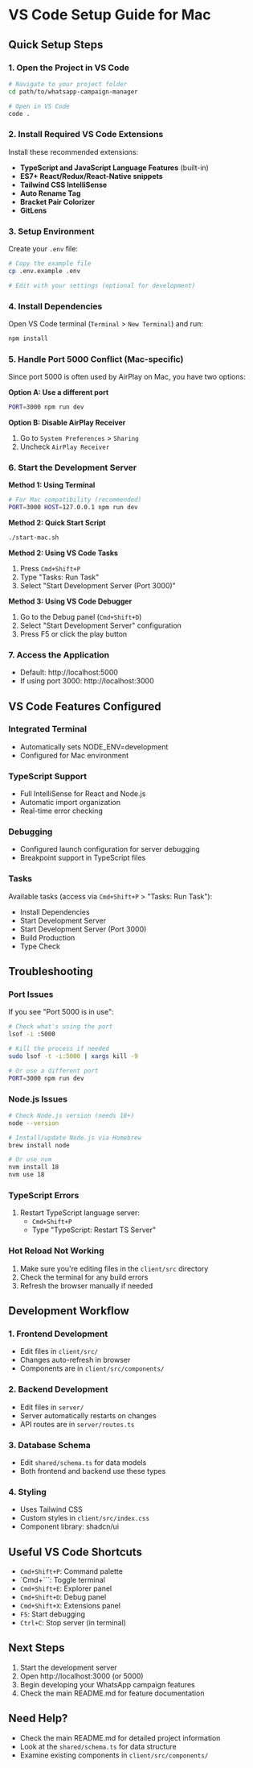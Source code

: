 # VS Code Setup Guide for Mac

## Quick Setup Steps

### 1. Open the Project in VS Code
```bash
# Navigate to your project folder
cd path/to/whatsapp-campaign-manager

# Open in VS Code
code .
```

### 2. Install Required VS Code Extensions
Install these recommended extensions:
- **TypeScript and JavaScript Language Features** (built-in)
- **ES7+ React/Redux/React-Native snippets**
- **Tailwind CSS IntelliSense**
- **Auto Rename Tag**
- **Bracket Pair Colorizer**
- **GitLens**

### 3. Setup Environment
Create your `.env` file:
```bash
# Copy the example file
cp .env.example .env

# Edit with your settings (optional for development)
```

### 4. Install Dependencies
Open VS Code terminal (`Terminal` > `New Terminal`) and run:
```bash
npm install
```

### 5. Handle Port 5000 Conflict (Mac-specific)
Since port 5000 is often used by AirPlay on Mac, you have two options:

**Option A: Use a different port**
```bash
PORT=3000 npm run dev
```

**Option B: Disable AirPlay Receiver**
1. Go to `System Preferences` > `Sharing`
2. Uncheck `AirPlay Receiver`

### 6. Start the Development Server

**Method 1: Using Terminal**
```bash
# For Mac compatibility (recommended)
PORT=3000 HOST=127.0.0.1 npm run dev
```

**Method 2: Quick Start Script**
```bash
./start-mac.sh
```

**Method 2: Using VS Code Tasks**
1. Press `Cmd+Shift+P`
2. Type "Tasks: Run Task"
3. Select "Start Development Server (Port 3000)"

**Method 3: Using VS Code Debugger**
1. Go to the Debug panel (`Cmd+Shift+D`)
2. Select "Start Development Server" configuration
3. Press F5 or click the play button

### 7. Access the Application
- Default: http://localhost:5000
- If using port 3000: http://localhost:3000

## VS Code Features Configured

### Integrated Terminal
- Automatically sets NODE_ENV=development
- Configured for Mac environment

### TypeScript Support
- Full IntelliSense for React and Node.js
- Automatic import organization
- Real-time error checking

### Debugging
- Configured launch configuration for server debugging
- Breakpoint support in TypeScript files

### Tasks
Available tasks (access via `Cmd+Shift+P` > "Tasks: Run Task"):
- Install Dependencies
- Start Development Server
- Start Development Server (Port 3000)
- Build Production
- Type Check

## Troubleshooting

### Port Issues
If you see "Port 5000 is in use":
```bash
# Check what's using the port
lsof -i :5000

# Kill the process if needed
sudo lsof -t -i:5000 | xargs kill -9

# Or use a different port
PORT=3000 npm run dev
```

### Node.js Issues
```bash
# Check Node.js version (needs 18+)
node --version

# Install/update Node.js via Homebrew
brew install node

# Or use nvm
nvm install 18
nvm use 18
```

### TypeScript Errors
1. Restart TypeScript language server:
   - `Cmd+Shift+P`
   - Type "TypeScript: Restart TS Server"

### Hot Reload Not Working
1. Make sure you're editing files in the `client/src` directory
2. Check the terminal for any build errors
3. Refresh the browser manually if needed

## Development Workflow

### 1. Frontend Development
- Edit files in `client/src/`
- Changes auto-refresh in browser
- Components are in `client/src/components/`

### 2. Backend Development
- Edit files in `server/`
- Server automatically restarts on changes
- API routes are in `server/routes.ts`

### 3. Database Schema
- Edit `shared/schema.ts` for data models
- Both frontend and backend use these types

### 4. Styling
- Uses Tailwind CSS
- Custom styles in `client/src/index.css`
- Component library: shadcn/ui

## Useful VS Code Shortcuts

- `Cmd+Shift+P`: Command palette
- `Cmd+```: Toggle terminal
- `Cmd+Shift+E`: Explorer panel
- `Cmd+Shift+D`: Debug panel
- `Cmd+Shift+X`: Extensions panel
- `F5`: Start debugging
- `Ctrl+C`: Stop server (in terminal)

## Next Steps

1. Start the development server
2. Open http://localhost:3000 (or 5000)
3. Begin developing your WhatsApp campaign features
4. Check the main README.md for feature documentation

## Need Help?

- Check the main README.md for detailed project information
- Look at the `shared/schema.ts` for data structure
- Examine existing components in `client/src/components/`